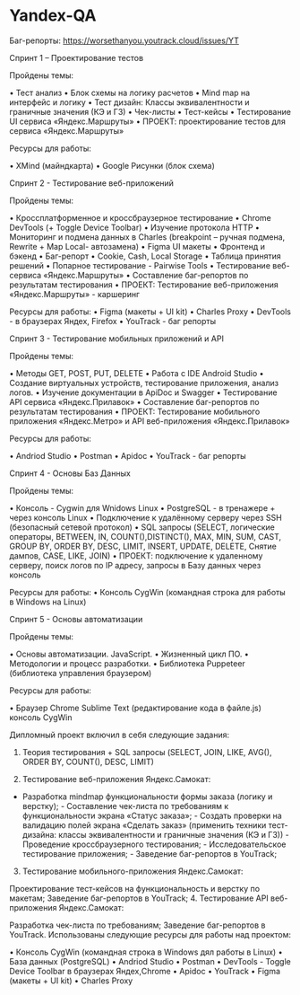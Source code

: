 # Yandex-QA

Баг-репорты: https://worsethanyou.youtrack.cloud/issues/YT


Спринт 1 – Проектирование тестов

Пройдены темы:

• Тест анализ • Блок схемы на логику расчетов • Mind map на интерфейс и логику • Тест дизайн: Классы эквивалентности и граничные значения (КЭ и ГЗ) • Чек-листы • Тест-кейсы • Тестирование UI сервиса «Яндекс.Маршруты» • ПРОЕКТ: проектирование тестов для сервиса «Яндекс.Маршруты»

Ресурсы для работы:

• XMind (майндкарта) • Google Рисунки (блок схема)

Спринт 2 - Тестирование веб-приложений

Пройдены темы:

• Кроссплатформенное и кроссбраузерное тестирование • Chrome DevTools (+ Toggle Device Toolbar) • Изучение протокола HTTP • Мониторинг и подмена данных в Charles (breakpoint – ручная подмена, Rewrite + Map Local- автозамена) • Figma UI макеты • Фронтенд и бэкенд • Баг-репорт • Cookie, Cash, Local Storage • Таблица принятия решений • Попарное тестирование - Pairwise Tools • Тестирование веб-сервиса «Яндекс.Маршруты» • Составление баг-репортов по результатам тестирования • ПРОЕКТ: Тестирование веб-приложения «Яндекс.Маршруты» - каршеринг

Ресурсы для работы: • Figma (макеты + UI kit) • Charles Proxy • DevTools - в браузерах Яндех, Firefox • YouTrack - баг репорты

Спринт 3 - Тестирование мобильных приложений и API

Пройдены темы:

• Методы GET, POST, PUT, DELETE • Работа с IDE Android Studio • Создание виртуальных устройств, тестирование приложения, анализ логов. • Изучение документации в ApiDoc и Swagger • Тестирование API сервиса «Яндекс.Прилавок» • Составление баг-репортов по результатам тестирования • ПРОЕКТ: Тестирование мобильного приложения «Яндекс.Метро» и API веб-приложения «Яндекс.Прилавок»

Ресурсы для работы:

• Andriod Studio • Postman • Apidoc • YouTrack - баг репорты

Спринт 4 - Основы Баз Данных

Пройдены темы:

• Консоль - Cygwin для Wnidows Linux • PostgreSQL - в тренажере + через консоль Linux • Подключение к удалённому серверу через SSH (безопасный сетевой протокол) • SQL запросы (SELECT, логические операторы, BETWEEN, IN, COUNT(),DISTINCT(), MAX, MIN, SUM, CAST, GROUP BY, ORDER BY, DESC, LIMIT, INSERT, UPDATE, DELETE, Снятие дампов, CASE, LIKE, JOIN) • ПРОЕКТ: подключение к удаленному серверу, поиск логов по IP адресу, запросы в Базу данных через консоль

Ресурсы для работы: • Консоль CygWin (командная строка для работы в Windows на Linux)

Спринт 5 - Основы автоматизации

Пройдены темы:

• Основы автоматизации. JavaScript. • Жизненный цикл ПО. • Методологии и процесс разработки. • Библиотека Puppeteer (библиотека управления браузером)

Ресурсы для работы:

• Браузер Chrome Sublime Text (редактирование кода в файле.js) консоль CygWin

Дипломный проект включил в себя следующие задания:
1. Теория тестирования + SQL запросы (SELECT, JOIN, LIKE, AVG(), ORDER BY, COUNT(), DESC, LIMIT)

2. Тестирование веб-приложения Яндекс.Самокат:

- Разработка mindmap функциональности формы заказа (логику и верстку); - Составление чек-листа по требованиям к функциональности экрана «Статус заказа»; - Создать проверки на валидацию полей экрана «Сделать заказ» (применить техники тест-дизайна: классы эквивалентности и граничные значения (КЭ и ГЗ)) - Проведение кроссбраузерного тестирования; - Исследовательское тестирование приложения; - Заведение баг-репортов в YouTrack;

3. Тестирование мобильного-приложения Яндекс.Самокат:

Проектирование тест-кейсов на функциональность и верстку по макетам;
Заведение баг-репортов в YouTrack;
4. Тестирование API веб-приложения Яндекс.Самокат:

Разработка чек-листа по требованиям;
Заведение баг-репортов в YouTrack.
Использованы следующие ресурсы для работы над проектом:

• Консоль CygWin (командная строка в Windows дял работы в Linux) • База данных (PostgreSQL) • Andriod Studio • Postman • DevTools - Toggle Device Toolbar в браузерах Яндех,Chrome • Apidoc • YouTrack • Figma (макеты + UI kit) • Charles Proxy
